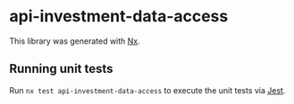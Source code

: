 # api-investment-data-access

This library was generated with [Nx](https://nx.dev).

## Running unit tests

Run `nx test api-investment-data-access` to execute the unit tests via [Jest](https://jestjs.io).
